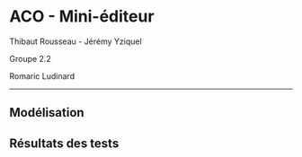 # ACO - Mini-éditeur

Thibaut Rousseau - Jérémy Yziquel

Groupe 2.2

Romaric Ludinard

- - -

## Modélisation


## Résultats des tests

